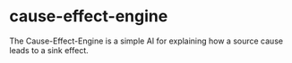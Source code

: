 # cause-effect-engine
The Cause-Effect-Engine is a simple AI for explaining how a source cause leads to a sink effect.
